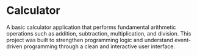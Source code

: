 # Calculator
A basic calculator application that performs fundamental arithmetic operations such as addition, subtraction, multiplication, and division. This project was built to strengthen programming logic and understand event-driven programming through a clean and interactive user interface.
